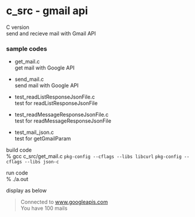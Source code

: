 c_src - gmail api 
===============

C version <br/>
send and recieve mail with Gmail API <br/>


### sample codes
- get_mail.c <br/>
get mail with Google API <br/>
- send_mail.c <br/>
send mail with Google API <br/>

- test_readListResponseJsonFile.c <br/>
test for readListResponseJsonFile <br/>
- test_readMessageResponseJsonFile.c <br/>
test for readMessageResponseJsonFile <br/>
- test_mail_json.c <br/>
test for getGmailParam <br/>


build code <br/>
% gcc c_src/get_mail.c `pkg-config --cflags --libs libcurl` `pkg-config --cflags --libs json-c` <br/>  

run code <br/>
% ./a.out

display as below <br/>
> Connected to www.googleapis.com <br/>
> You have 100 mails <br/>

